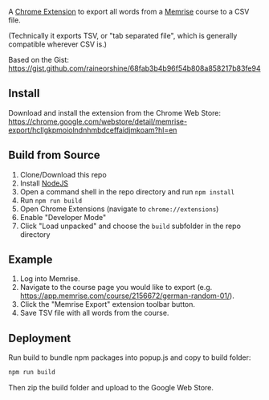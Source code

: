 A [Chrome Extension](https://chrome.google.com/webstore/detail/memrise-export/hcllgkpmoiolndnhmbdceffaidjmkoam?hl=en) to export all words from a [Memrise](https://memrise.com) course to a CSV file.

(Technically it exports TSV, or "tab separated file", which is generally compatible wherever CSV is.)

Based on the Gist: https://gist.github.com/raineorshine/68fab3b4b96f54b808a858217b83fe94

## Install

Download and install the extension from the Chrome Web Store:
https://chrome.google.com/webstore/detail/memrise-export/hcllgkpmoiolndnhmbdceffaidjmkoam?hl=en

## Build from Source

1. Clone/Download this repo
1. Install [NodeJS](https://nodejs.org/)
1. Open a command shell in the repo directory and run `npm install`
1. Run `npm run build`
1. Open Chrome Extensions (navigate to `chrome://extensions`)
1. Enable "Developer Mode"
1. Click "Load unpacked" and choose the `build` subfolder in the repo directory

## Example

1. Log into Memrise.
2. Navigate to the course page you would like to export (e.g. https://app.memrise.com/course/2156672/german-random-01/).
3. Click the "Memrise Export" extension toolbar button.
4. Save TSV file with all words from the course.

## Deployment

Run build to bundle npm packages into popup.js and copy to build folder:

```js
npm run build
```

Then zip the build folder and upload to the Google Web Store.
